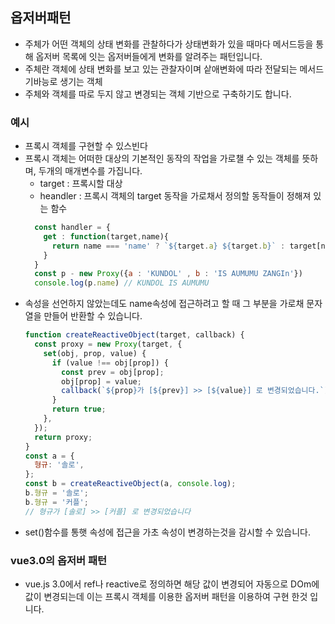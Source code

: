 ## 옵저버패턴

- 주체가 어떤 객체의 상태 변화를 관찰하다가 상태변화가 있을 때마다 메서드등을 통해 옵저버 목록에 잇는 옵저버들에게 변화를 알려주는 패턴입니다.
- 주체란 객체에 상태 변화를 보고 있는 관찰자이며 샅애변화에 따라 전달되는 메서드 기바능로 생기는 객체
- 주체와 객체를 따로 두지 않고 변경되는 객체 기반으로 구축하기도 합니다.

### 예시

- 프록시 객체를 구현할 수 있스빈다
- 프록시 객체는 어떠한 대상의 기본적인 동작의 작업을 가로챌 수 있는 객체를 뜻하며, 두개의 매개변수를 가집니다.
  - target : 프록시할 대상
  - heandler : 프록시 객체의 target 동작을 가로채서 정의할 동작들이 정해져 있는 함수
  ```js
    const handler = {
      get : function(target,name){
        return name === 'name' ? `${target.a} ${target.b}` : target[name]
      }
    }
    const p - new Proxy({a : 'KUNDOL' , b : 'IS AUMUMU ZANGIn'})
    console.log(p.name) // KUNDOL IS AUMUMU
  ```
- 속성을 선언하지 않았는데도 name속성에 접근하려고 할 때 그 부분을 가로채 문자열을 만들어 반환할 수 있습니다.
  ```js
  function createReactiveObject(target, callback) {
    const proxy = new Proxy(target, {
      set(obj, prop, value) {
        if (value !== obj[prop]) {
          const prev = obj[prop];
          obj[prop] = value;
          callback(`${prop}가 [${prev}] >> [${value}] 로 변경되었습니다.`);
        }
        return true;
      },
    });
    return proxy;
  }
  const a = {
    형규: '솔로',
  };
  const b = createReactiveObject(a, console.log);
  b.형규 = '솔로';
  b.형규 = '커플';
  // 형규가 [솔로] >> [커플] 로 변경되었습니다
  ```
- set()함수를 통햇 속성에 접근을 가초 속성이 변경하는것을 감시할 수 있습니다.

### vue3.0의 옵저버 패턴

- vue.js 3.0에서 ref나 reactive로 정의하면 해당 값이 변경되어 자동으로 DOm에 값이 변경되는데 이는 프록시 객체를 이용한 옵저버 패턴을 이용하여 구현 한것 입니다.
